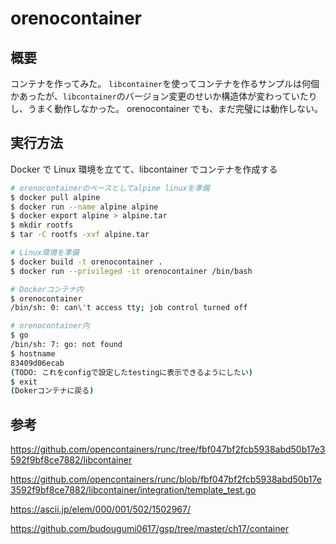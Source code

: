 # orenocontainer

## 概要

コンテナを作ってみた。
`libcontainer`を使ってコンテナを作るサンプルは何個かあったが、`libcontainer`のバージョン変更のせいか構造体が変わっていたりし、うまく動作しなかった。
orenocontainer でも、まだ完璧には動作しない。

## 実行方法

Docker で Linux 環境を立てて、libcontainer でコンテナを作成する

```sh
# orenocontainerのベースとしてalpine linuxを準備
$ docker pull alpine
$ docker run --name alpine alpine
$ docker export alpine > alpine.tar
$ mkdir rootfs
$ tar -C rootfs -xvf alpine.tar

# Linux環境を準備
$ docker build -t orenocontainer .
$ docker run --privileged -it orenocontainer /bin/bash

# Dockerコンテナ内
$ orenocontainer
/bin/sh: 0: can\'t access tty; job control turned off

# orenocontainer内
$ go
/bin/sh: 7: go: not found
$ hostname
83409d06ecab
(TODO: これをconfigで設定したtestingに表示できるようにしたい)
$ exit
(Dokerコンテナに戻る)
```

## 参考

https://github.com/opencontainers/runc/tree/fbf047bf2fcb5938abd50b17e3592f9bf8ce7882/libcontainer

https://github.com/opencontainers/runc/blob/fbf047bf2fcb5938abd50b17e3592f9bf8ce7882/libcontainer/integration/template_test.go

https://ascii.jp/elem/000/001/502/1502967/

https://github.com/budougumi0617/gsp/tree/master/ch17/container
